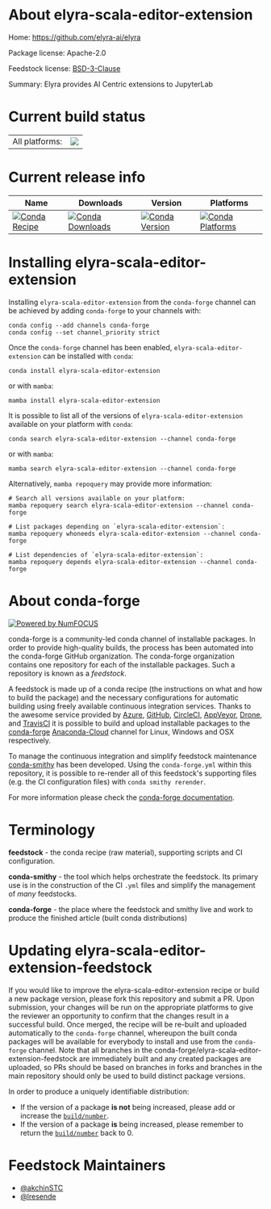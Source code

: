 About elyra-scala-editor-extension
==================================

Home: https://github.com/elyra-ai/elyra

Package license: Apache-2.0

Feedstock license: [BSD-3-Clause](https://github.com/conda-forge/elyra-scala-editor-extension-feedstock/blob/main/LICENSE.txt)

Summary: Elyra provides AI Centric extensions to JupyterLab

Current build status
====================


<table><tr><td>All platforms:</td>
    <td>
      <a href="https://dev.azure.com/conda-forge/feedstock-builds/_build/latest?definitionId=17217&branchName=main">
        <img src="https://dev.azure.com/conda-forge/feedstock-builds/_apis/build/status/elyra-scala-editor-extension-feedstock?branchName=main">
      </a>
    </td>
  </tr>
</table>

Current release info
====================

| Name | Downloads | Version | Platforms |
| --- | --- | --- | --- |
| [![Conda Recipe](https://img.shields.io/badge/recipe-elyra--scala--editor--extension-green.svg)](https://anaconda.org/conda-forge/elyra-scala-editor-extension) | [![Conda Downloads](https://img.shields.io/conda/dn/conda-forge/elyra-scala-editor-extension.svg)](https://anaconda.org/conda-forge/elyra-scala-editor-extension) | [![Conda Version](https://img.shields.io/conda/vn/conda-forge/elyra-scala-editor-extension.svg)](https://anaconda.org/conda-forge/elyra-scala-editor-extension) | [![Conda Platforms](https://img.shields.io/conda/pn/conda-forge/elyra-scala-editor-extension.svg)](https://anaconda.org/conda-forge/elyra-scala-editor-extension) |

Installing elyra-scala-editor-extension
=======================================

Installing `elyra-scala-editor-extension` from the `conda-forge` channel can be achieved by adding `conda-forge` to your channels with:

```
conda config --add channels conda-forge
conda config --set channel_priority strict
```

Once the `conda-forge` channel has been enabled, `elyra-scala-editor-extension` can be installed with `conda`:

```
conda install elyra-scala-editor-extension
```

or with `mamba`:

```
mamba install elyra-scala-editor-extension
```

It is possible to list all of the versions of `elyra-scala-editor-extension` available on your platform with `conda`:

```
conda search elyra-scala-editor-extension --channel conda-forge
```

or with `mamba`:

```
mamba search elyra-scala-editor-extension --channel conda-forge
```

Alternatively, `mamba repoquery` may provide more information:

```
# Search all versions available on your platform:
mamba repoquery search elyra-scala-editor-extension --channel conda-forge

# List packages depending on `elyra-scala-editor-extension`:
mamba repoquery whoneeds elyra-scala-editor-extension --channel conda-forge

# List dependencies of `elyra-scala-editor-extension`:
mamba repoquery depends elyra-scala-editor-extension --channel conda-forge
```


About conda-forge
=================

[![Powered by
NumFOCUS](https://img.shields.io/badge/powered%20by-NumFOCUS-orange.svg?style=flat&colorA=E1523D&colorB=007D8A)](https://numfocus.org)

conda-forge is a community-led conda channel of installable packages.
In order to provide high-quality builds, the process has been automated into the
conda-forge GitHub organization. The conda-forge organization contains one repository
for each of the installable packages. Such a repository is known as a *feedstock*.

A feedstock is made up of a conda recipe (the instructions on what and how to build
the package) and the necessary configurations for automatic building using freely
available continuous integration services. Thanks to the awesome service provided by
[Azure](https://azure.microsoft.com/en-us/services/devops/), [GitHub](https://github.com/),
[CircleCI](https://circleci.com/), [AppVeyor](https://www.appveyor.com/),
[Drone](https://cloud.drone.io/welcome), and [TravisCI](https://travis-ci.com/)
it is possible to build and upload installable packages to the
[conda-forge](https://anaconda.org/conda-forge) [Anaconda-Cloud](https://anaconda.org/)
channel for Linux, Windows and OSX respectively.

To manage the continuous integration and simplify feedstock maintenance
[conda-smithy](https://github.com/conda-forge/conda-smithy) has been developed.
Using the ``conda-forge.yml`` within this repository, it is possible to re-render all of
this feedstock's supporting files (e.g. the CI configuration files) with ``conda smithy rerender``.

For more information please check the [conda-forge documentation](https://conda-forge.org/docs/).

Terminology
===========

**feedstock** - the conda recipe (raw material), supporting scripts and CI configuration.

**conda-smithy** - the tool which helps orchestrate the feedstock.
                   Its primary use is in the construction of the CI ``.yml`` files
                   and simplify the management of *many* feedstocks.

**conda-forge** - the place where the feedstock and smithy live and work to
                  produce the finished article (built conda distributions)


Updating elyra-scala-editor-extension-feedstock
===============================================

If you would like to improve the elyra-scala-editor-extension recipe or build a new
package version, please fork this repository and submit a PR. Upon submission,
your changes will be run on the appropriate platforms to give the reviewer an
opportunity to confirm that the changes result in a successful build. Once
merged, the recipe will be re-built and uploaded automatically to the
`conda-forge` channel, whereupon the built conda packages will be available for
everybody to install and use from the `conda-forge` channel.
Note that all branches in the conda-forge/elyra-scala-editor-extension-feedstock are
immediately built and any created packages are uploaded, so PRs should be based
on branches in forks and branches in the main repository should only be used to
build distinct package versions.

In order to produce a uniquely identifiable distribution:
 * If the version of a package **is not** being increased, please add or increase
   the [``build/number``](https://docs.conda.io/projects/conda-build/en/latest/resources/define-metadata.html#build-number-and-string).
 * If the version of a package **is** being increased, please remember to return
   the [``build/number``](https://docs.conda.io/projects/conda-build/en/latest/resources/define-metadata.html#build-number-and-string)
   back to 0.

Feedstock Maintainers
=====================

* [@akchinSTC](https://github.com/akchinSTC/)
* [@lresende](https://github.com/lresende/)


